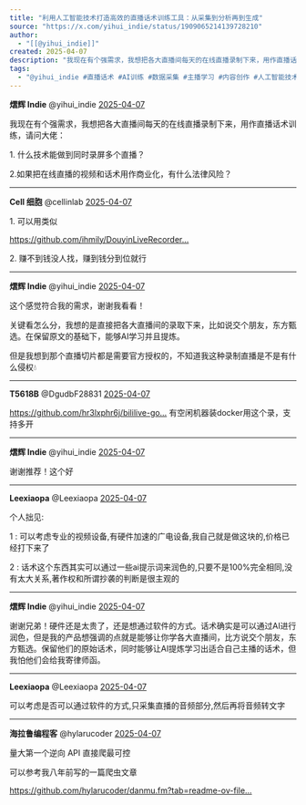 ```yaml
---
title: "利用人工智能技术打造高效的直播话术训练工具：从采集到分析再到生成"
source: "https://x.com/yihui_indie/status/1909065214139728210"
author:
  - "[[@yihui_indie]]"
created: 2025-04-07
description: "我现在有个强需求，我想把各大直播间每天的在线直播录制下来，用作直播话术训练，请问大佬： 1. 什么技术能做到同时录屏多个直播？ 2.如果把在线直播的视频和话术用作商业化，有什么法律风险？"
tags:
  - "@yihui_indie #直播话术 #AI训练 #数据采集 #主播学习 #内容创作 #人工智能技术 #语音识别 #自然语言处理"
---
```

**熠辉 Indie** @yihui\_indie [2025-04-07](https://x.com/yihui_indie/status/1909065214139728210)

我现在有个强需求，我想把各大直播间每天的在线直播录制下来，用作直播话术训练，请问大佬：

1\. 什么技术能做到同时录屏多个直播？

2.如果把在线直播的视频和话术用作商业化，有什么法律风险？

---

**Cell 细胞** @cellinlab [2025-04-07](https://x.com/cellinlab/status/1909066324464357592)

1\. 可以用类似

https://github.com/ihmily/DouyinLiveRecorder…

2\. 赚不到钱没人找，赚到钱分到位就行

---

**熠辉 Indie** @yihui\_indie [2025-04-07](https://x.com/yihui_indie/status/1909068242825732158)

这个感觉符合我的需求，谢谢我看看！

关键看怎么分，我想的是直接把各大直播间的录取下来，比如说交个朋友，东方甄选。在保留原文的基础下，能够AI学习并且提炼。

但是我想到那个直播切片都是需要官方授权的，不知道我这种录制直播是不是有什么侵权💧

---

**T5618B** @DgudbF28831 [2025-04-07](https://x.com/DgudbF28831/status/1909066326343286856)

https://github.com/hr3lxphr6j/bililive-go… 有空闲机器装docker用这个录，支持多开

---

**熠辉 Indie** @yihui\_indie [2025-04-07](https://x.com/yihui_indie/status/1909068338527076841)

谢谢推荐！这个好

---

**Leexiaopa** @Leexiaopa [2025-04-07](https://x.com/Leexiaopa/status/1909066269422407881)

个人拙见:

1 : 可以考虑专业的视频设备,有硬件加速的广电设备,我自己就是做这块的,价格已经打下来了

2 : 话术这个东西其实可以通过一些ai提示词来润色的,只要不是100%完全相同,没有太大关系,著作权和所谓抄袭的判断是很主观的

---

**熠辉 Indie** @yihui\_indie [2025-04-07](https://x.com/yihui_indie/status/1909067711491248249)

谢谢兄弟！硬件还是太贵了，还是想通过软件的方式。话术确实是可以通过AI进行润色，但是我的产品想强调的点就是能够让你学各大直播间，比方说交个朋友，东方甄选。保留他们的原始话术，同时能够让AI提炼学习出适合自己主播的话术，但我怕他们会给我寄律师函。

---

**Leexiaopa** @Leexiaopa [2025-04-07](https://x.com/Leexiaopa/status/1909072497884246384)

可以考虑是否可以通过软件的方式,只采集直播的音频部分,然后再将音频转文字

---

**海拉鲁编程客** @hylarucoder [2025-04-07](https://x.com/hylarucoder/status/1909067195822518460)

量大第一个逆向 API 直接爬最可控

可以参考我八年前写的一篇爬虫文章

https://github.com/hylarucoder/danmu.fm?tab=readme-ov-file…